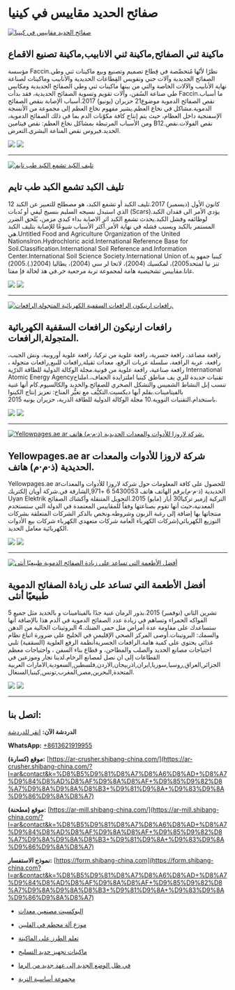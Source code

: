 # صفائح الحديد مقاييس في كينيا

<a href="https://swt.shibang-china.com/?l=ar&img&k=%D8%B5%D9%81%D8%A7%D8%A6%D8%AD+%D8%A7%D9%84%D8%AD%D8%AF%D9%8A%D8%AF+%D9%85%D9%82%D8%A7%D9%8A%D9%8A%D8%B3+%D9%81%D9%8A+%D9%83%D9%8A%D9%86%D9%8A%D8%A7" target="_blank">![صفائح الحديد مقاييس في كينيا](http://static.shibang-china.com/all-800x300/355.jpg)</a>

## ماكينة ثني الصفائح,ماكينة ثني الانابيب,ماكينة تصنيع الاقماع
مؤسسة Faccin.نظرًا لأنّها مُتخصِّصة في قِطاع تصميم وتصنيع وبيع ماكينات ثني وطي الصفائح الحديدية وآلات حني وتقويس القِطاعات الحديدية والأنابيب وماكينات لصناعة نهاية الأنابيب والآلات الخاصة والتي من بينها ماكينات ثني وطي الصفائح الحديدية ومكابس طي صناعة السُفن، وآلات تقويم وتسوية الصفائح الحديدية، فقد بدأت Faccin.ما أسباب نقص الصفائح الدموية موضوع21 حزيران (يونيو) 2017.أسباب الإصابة بنقص الصفائح الدموية.مشاكل في نخاع العظم.يشير مفهوم نخاع العظم إلى مجموعة من الأنسجة الإسفنجية داخل العظام، حيث يتم إنتاج كافة مكوّنات الدم بما في ذلك الصفائح الدموية، ومن الأسباب المرتبطة بمشاكل نخاع العظم: نقص فيتامين B12.نقص الفولات.نقص الحديد.فيروس نقص المناعة البشري.التعرض.


<a href="https://whatsapp.shibangsoft.com/WhatsApp.php" target="_blank" title="WhatsApp">![](http://static.shibang-china.com/icon/whatsapp.png)</a> <a href="https://swt.shibang-china.com/?l=ar&icon&k=%D8%B5%D9%81%D8%A7%D8%A6%D8%AD+%D8%A7%D9%84%D8%AD%D8%AF%D9%8A%D8%AF+%D9%85%D9%82%D8%A7%D9%8A%D9%8A%D8%B3+%D9%81%D9%8A+%D9%83%D9%8A%D9%86%D9%8A%D8%A7" target="_blank">![](http://static.shibang-china.com/icon/chat-ar.png)</a>

---

<a href="https://swt.shibang-china.com/?l=ar&img&k=%D8%B5%D9%81%D8%A7%D8%A6%D8%AD+%D8%A7%D9%84%D8%AD%D8%AF%D9%8A%D8%AF+%D9%85%D9%82%D8%A7%D9%8A%D9%8A%D8%B3+%D9%81%D9%8A+%D9%83%D9%8A%D9%86%D9%8A%D8%A7" target="_blank">![تليف الكبد تشمع الكبد طب تايم](http://static.shibang-china.com/all-800x300/297.jpg)</a>

## تليف الكبد تشمع الكبد طب تايم
12 كانون الأول (ديسمبر) 2017.تليف الكبد أو تشمع الكبد، هو مصطلح للتعبير عن الكبد الذي استبدل نسيجه السليم بنسيج ليفي أو نُدبات (Scars).يؤدي الأمر الى فقدان الكبد لوظائفه وفشل الكبد.يحدث تشمع الكبد اثر الاصابة بداء كبدي مزمن، يُلحق الضرر المستمر بالكبد ويسبب فشله في نهاية الأمر.أكثر الأسباب شيوعًا للإصابة بتليف الكبد هي.Untitled Food and Agriculture Organization of the United NationsIron.Hydrochloric acid.International Reference Base for Soil.Classification.International Soil Reference and.Information Center.International Soil Science Society.International Union of.ﻛﻴﻨﻴﺎ ﺟﻤﻬﻮ ﻳﺔ ﺗﻨﺰ ﻧﻴﺎ ﻟﻤﺘﺤﺪ2005)، ﻟﻤﻜﺴﻴﻚ (2004)، ﻻﺗﺤﺎ ﻟﺮ ﺳﻲ (2004)، ﻳﻄﺎﻟﻴﺎ (2004(.).2005) ﻏﺎﻧﺎ.ﻣﻘﺎﻳﻴﺲ ﺗﺸﺨﻴﺼﻴﺔ ﻫﺎﻣﺔ ﻟﻤﺠﻤﻮﻋﺔ ﺗﺮﺑﺔ ﻣﺮﺟﻌﻴﺔ ﺧﺮ.ﻓﻲ ﻫﺬ ﻟﺤﺎﻟﺔ ﻓﺈ ﻣﻔﺘﺎ.


<a href="https://whatsapp.shibangsoft.com/WhatsApp.php" target="_blank" title="WhatsApp">![](http://static.shibang-china.com/icon/whatsapp.png)</a> <a href="https://swt.shibang-china.com/?l=ar&icon&k=%D8%B5%D9%81%D8%A7%D8%A6%D8%AD+%D8%A7%D9%84%D8%AD%D8%AF%D9%8A%D8%AF+%D9%85%D9%82%D8%A7%D9%8A%D9%8A%D8%B3+%D9%81%D9%8A+%D9%83%D9%8A%D9%86%D9%8A%D8%A7" target="_blank">![](http://static.shibang-china.com/icon/chat-ar.png)</a>

---

<a href="https://swt.shibang-china.com/?l=ar&img&k=%D8%B5%D9%81%D8%A7%D8%A6%D8%AD+%D8%A7%D9%84%D8%AD%D8%AF%D9%8A%D8%AF+%D9%85%D9%82%D8%A7%D9%8A%D9%8A%D8%B3+%D9%81%D9%8A+%D9%83%D9%8A%D9%86%D9%8A%D8%A7" target="_blank">![رافعات ارنيكون الرافعات السقفية الكهربائية المتجولة,الرافعات.](http://static.shibang-china.com/all-800x300/888.jpg)</a>

## رافعات ارنيكون الرافعات السقفية الكهربائية المتجولة,الرافعات.
رافعة مصاعد، رافعة جسرية، رافعة علوية من تركيا، رافعة علوية أوروبية، ونش الجيب، رافعة، عربة الرافعة، سلسلة عربات الرفع، معدات ثقيلة,رافعات للبيع,رافعات متجولة ، رافعة صناعية، رافعة علوية من قونية.مجلة الوكالة الدولية للطاقة الذرّية International Atomic Energy Agencyتقنيات جديدة للري يف مناطق كينيا املتزايدة الجفاف،.املناخ تنسب إىل النشاط الشميس والتشكل الصخري للصفائح.والحديد والكالسيوم.كام أنها غنية بالفيتامينات.بقلم آبها ديكسيت.التكيُّف مع تغيُّر المناخ: تعزيز إنتاج الكينوا باستخدام.التقنيات النووية.10 مجلة الوكالة الدولية للطاقة الذرية، حزيران يونيه 2015.


<a href="https://whatsapp.shibangsoft.com/WhatsApp.php" target="_blank" title="WhatsApp">![](http://static.shibang-china.com/icon/whatsapp.png)</a> <a href="https://swt.shibang-china.com/?l=ar&icon&k=%D8%B5%D9%81%D8%A7%D8%A6%D8%AD+%D8%A7%D9%84%D8%AD%D8%AF%D9%8A%D8%AF+%D9%85%D9%82%D8%A7%D9%8A%D9%8A%D8%B3+%D9%81%D9%8A+%D9%83%D9%8A%D9%86%D9%8A%D8%A7" target="_blank">![](http://static.shibang-china.com/icon/chat-ar.png)</a>

---

<a href="https://swt.shibang-china.com/?l=ar&img&k=%D8%B5%D9%81%D8%A7%D8%A6%D8%AD+%D8%A7%D9%84%D8%AD%D8%AF%D9%8A%D8%AF+%D9%85%D9%82%D8%A7%D9%8A%D9%8A%D8%B3+%D9%81%D9%8A+%D9%83%D9%8A%D9%86%D9%8A%D8%A7" target="_blank">![Yellowpages.ae ar شركة لاروزا للأدوات والمعدات الحديدية (ذ·م·م) هاتف.](http://static.shibang-china.com/all-800x300/835.jpg)</a>

## Yellowpages.ae ar شركة لاروزا للأدوات والمعدات الحديدية (ذ·م·م) هاتف.
Yellowpages.ae arللحصول على كافة المعلومات حول شركة لاروزا للأدوات والمعدات الحديدية (ذ·م·م)برقم الهاتف هاتف 5430053 6 +971,الشارقة في.شركة أويان إلكتريك Uyan Elektrik التركية إزمير تركيا30 أيار (مايو) 2015.التحويل المتنقلة وأكشاك الصفائح المعدنية،حيث أنها تقوم بصناعتها وفقاً للمقاييس المعتمدة في الدولة التي ستستخدم منتجاتها بها إضافة إلى رغبة الزبون وشروطه.ونخص بالذكر الشركات المتعلقة بشركات التوزيع الكهربائي(شركات الكهرباء العامة شركات متعهدي الكهرباء شركات بيع الأدوات الكهربائية معامل الحديد.


<a href="https://whatsapp.shibangsoft.com/WhatsApp.php" target="_blank" title="WhatsApp">![](http://static.shibang-china.com/icon/whatsapp.png)</a> <a href="https://swt.shibang-china.com/?l=ar&icon&k=%D8%B5%D9%81%D8%A7%D8%A6%D8%AD+%D8%A7%D9%84%D8%AD%D8%AF%D9%8A%D8%AF+%D9%85%D9%82%D8%A7%D9%8A%D9%8A%D8%B3+%D9%81%D9%8A+%D9%83%D9%8A%D9%86%D9%8A%D8%A7" target="_blank">![](http://static.shibang-china.com/icon/chat-ar.png)</a>

---

<a href="https://swt.shibang-china.com/?l=ar&img&k=%D8%B5%D9%81%D8%A7%D8%A6%D8%AD+%D8%A7%D9%84%D8%AD%D8%AF%D9%8A%D8%AF+%D9%85%D9%82%D8%A7%D9%8A%D9%8A%D8%B3+%D9%81%D9%8A+%D9%83%D9%8A%D9%86%D9%8A%D8%A7" target="_blank">![أفضل الأطعمة التي تساعد على زيادة الصفائح الدموية طبيعيًا أنثى](http://static.shibang-china.com/all-800x300/332.jpg)</a>

## أفضل الأطعمة التي تساعد على زيادة الصفائح الدموية طبيعيًا أنثى
5 تشرين الثاني (نوفمبر) 2015.بذور الرمان غنية جدًا بالفيتامينات و بالحديد مثل جميع الفواكه الحمراء وتساهم في زيادة عدد الصفائح الدموية في الدم هذا بالإضافة أنها ستساعدك على مقاومة عدة أمراض مثل حمى الضنك.4 البروتينات الخالية من الدهن والسمك: البروتينات.أوصى المركز الصحي الإقليمي في الخليج على ضرورة اتباع نظام غذائي يحتوي على كمية هامة.الرافعات الجسريةأنظمة الرفع العلوية (السقفية) تلبي احتياجات مصانع الحديد والصلب والمطاحن، و قطاع بناء السفن ، واحتياجات معظم القطاعات إلى ان نصل لمصانع الرخام.لدينا تجار وموزعين في الجزائر,العراق,روسيا,سوريا,ايران,اذربيجان,الاردن,فلسطين,السعودية,الامارات العربية المتحدة,البحرين,مصر,المغرب,تونس,كينيا,السنغال.


<a href="https://whatsapp.shibangsoft.com/WhatsApp.php" target="_blank" title="WhatsApp">![](http://static.shibang-china.com/icon/whatsapp.png)</a> <a href="https://swt.shibang-china.com/?l=ar&icon&k=%D8%B5%D9%81%D8%A7%D8%A6%D8%AD+%D8%A7%D9%84%D8%AD%D8%AF%D9%8A%D8%AF+%D9%85%D9%82%D8%A7%D9%8A%D9%8A%D8%B3+%D9%81%D9%8A+%D9%83%D9%8A%D9%86%D9%8A%D8%A7" target="_blank">![](http://static.shibang-china.com/icon/chat-ar.png)</a>

---
## اتصل بنا:

**الدردشة الآن:** [انقر للدردشة](https://swt.shibang-china.com?l=ar&contact&k=%D8%B5%D9%81%D8%A7%D8%A6%D8%AD+%D8%A7%D9%84%D8%AD%D8%AF%D9%8A%D8%AF+%D9%85%D9%82%D8%A7%D9%8A%D9%8A%D8%B3+%D9%81%D9%8A+%D9%83%D9%8A%D9%86%D9%8A%D8%A7)

**WhatsApp:**  [+8613621919955](https://whatsapp.shibangsoft.com/WhatsApp.php)

**موقع (كسارة):** [https://ar-crusher.shibang-china.com/](https://ar-crusher.shibang-china.com/?l=ar&contact&k=%D8%B5%D9%81%D8%A7%D8%A6%D8%AD+%D8%A7%D9%84%D8%AD%D8%AF%D9%8A%D8%AF+%D9%85%D9%82%D8%A7%D9%8A%D9%8A%D8%B3+%D9%81%D9%8A+%D9%83%D9%8A%D9%86%D9%8A%D8%A7)

**موقع (مطحنة):** [https://ar-mill.shibang-china.com/](https://ar-mill.shibang-china.com/?l=ar&contact&k=%D8%B5%D9%81%D8%A7%D8%A6%D8%AD+%D8%A7%D9%84%D8%AD%D8%AF%D9%8A%D8%AF+%D9%85%D9%82%D8%A7%D9%8A%D9%8A%D8%B3+%D9%81%D9%8A+%D9%83%D9%8A%D9%86%D9%8A%D8%A7)

**نموذج الاستفسار:** [https://form.shibang-china.com](https://form.shibang-china.com?l=ar&contact&k=%D8%B5%D9%81%D8%A7%D8%A6%D8%AD+%D8%A7%D9%84%D8%AD%D8%AF%D9%8A%D8%AF+%D9%85%D9%82%D8%A7%D9%8A%D9%8A%D8%B3+%D9%81%D9%8A+%D9%83%D9%8A%D9%86%D9%8A%D8%A7)

* [البوكسيت مصنعين معدات](../22/%D8%A7%D9%84%D8%A8%D9%88%D9%83%D8%B3%D9%8A%D8%AA%20%D9%85%D8%B5%D9%86%D8%B9%D9%8A%D9%86%20%D9%85%D8%B9%D8%AF%D8%A7%D8%AA.md)

* [موزع آلة محطم في الفلبين](../25/%D9%85%D9%88%D8%B2%D8%B9%20%D8%A2%D9%84%D8%A9%20%D9%85%D8%AD%D8%B7%D9%85%20%D9%81%D9%8A%20%D8%A7%D9%84%D9%81%D9%84%D8%A8%D9%8A%D9%86.md)

* [تعلم الطرز على الماكينة](../21/%D8%AA%D8%B9%D9%84%D9%85%20%D8%A7%D9%84%D8%B7%D8%B1%D8%B2%20%D8%B9%D9%84%D9%89%20%D8%A7%D9%84%D9%85%D8%A7%D9%83%D9%8A%D9%86%D8%A9.md)

* [ماكينات تجهيز حديد التسليح](../21/%D9%85%D8%A7%D9%83%D9%8A%D9%86%D8%A7%D8%AA%20%D8%AA%D8%AC%D9%87%D9%8A%D8%B2%20%D8%AD%D8%AF%D9%8A%D8%AF%20%D8%A7%D9%84%D8%AA%D8%B3%D9%84%D9%8A%D8%AD.md)

* [في ظل الوضع الجديد إلى عهد جديد من الرما](../21/%D9%81%D9%8A%20%D8%B8%D9%84%20%D8%A7%D9%84%D9%88%D8%B6%D8%B9%20%D8%A7%D9%84%D8%AC%D8%AF%D9%8A%D8%AF%20%D8%A5%D9%84%D9%89%20%D8%B9%D9%87%D8%AF%20%D8%AC%D8%AF%D9%8A%D8%AF%20%D9%85%D9%86%20%D8%A7%D9%84%D8%B1%D9%85%D8%A7.md)

* [مجموعة أساسية التربة](../24/%D9%85%D8%AC%D9%85%D9%88%D8%B9%D8%A9%20%D8%A3%D8%B3%D8%A7%D8%B3%D9%8A%D8%A9%20%D8%A7%D9%84%D8%AA%D8%B1%D8%A8%D8%A9.md)